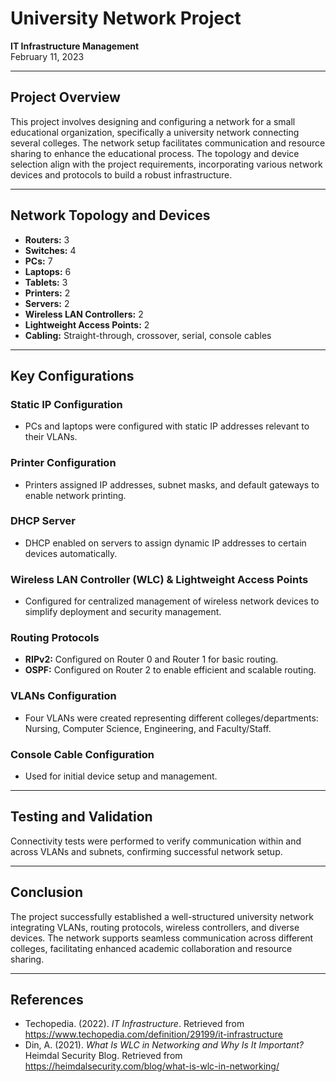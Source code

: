 # University Network Project  
**IT Infrastructure Management**  
February 11, 2023  

---

## Project Overview

This project involves designing and configuring a network for a small educational organization, specifically a university network connecting several colleges. The network setup facilitates communication and resource sharing to enhance the educational process. The topology and device selection align with the project requirements, incorporating various network devices and protocols to build a robust infrastructure.

---

## Network Topology and Devices

- **Routers:** 3  
- **Switches:** 4  
- **PCs:** 7  
- **Laptops:** 6  
- **Tablets:** 3  
- **Printers:** 2  
- **Servers:** 2  
- **Wireless LAN Controllers:** 2  
- **Lightweight Access Points:** 2  
- **Cabling:** Straight-through, crossover, serial, console cables

---

## Key Configurations

### Static IP Configuration  
- PCs and laptops were configured with static IP addresses relevant to their VLANs.

### Printer Configuration  
- Printers assigned IP addresses, subnet masks, and default gateways to enable network printing.

### DHCP Server  
- DHCP enabled on servers to assign dynamic IP addresses to certain devices automatically.

### Wireless LAN Controller (WLC) & Lightweight Access Points  
- Configured for centralized management of wireless network devices to simplify deployment and security management.

### Routing Protocols  
- **RIPv2:** Configured on Router 0 and Router 1 for basic routing.  
- **OSPF:** Configured on Router 2 to enable efficient and scalable routing.

### VLANs Configuration  
- Four VLANs were created representing different colleges/departments: Nursing, Computer Science, Engineering, and Faculty/Staff.

### Console Cable Configuration  
- Used for initial device setup and management.

---

## Testing and Validation  
Connectivity tests were performed to verify communication within and across VLANs and subnets, confirming successful network setup.

---

## Conclusion  
The project successfully established a well-structured university network integrating VLANs, routing protocols, wireless controllers, and diverse devices. The network supports seamless communication across different colleges, facilitating enhanced academic collaboration and resource sharing.

---

## References  
- Techopedia. (2022). *IT Infrastructure*. Retrieved from https://www.techopedia.com/definition/29199/it-infrastructure  
- Din, A. (2021). *What Is WLC in Networking and Why Is It Important?* Heimdal Security Blog. Retrieved from https://heimdalsecurity.com/blog/what-is-wlc-in-networking/  

